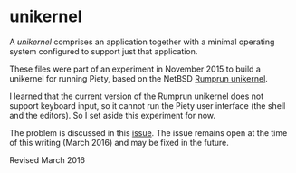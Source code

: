 
unikernel
=========

A *unikernel* comprises an application together with a minimal
operating system configured to support just that application.  

These files were part of an experiment in November 2015 to build a
unikernel for running Piety, based on the NetBSD [Rumprun
unikernel](https://github.com/rumpkernel/rumprun).

I learned that the current version of the Rumprun unikernel does not
support keyboard input, so it cannot run the Piety user interface (the
shell and the editors).  So I set aside this experiment for now.

The problem is discussed in this
[issue](https://github.com/rumpkernel/rumprun/issues/64).  The issue
remains open at the time of this writing (March 2016) and may be fixed
in the future.

Revised March 2016
